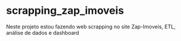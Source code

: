 # scrapping_zap_imoveis
Neste projeto estou fazendo web scrapping no site Zap-Imoveis, ETL, análise de dados e dashboard 
